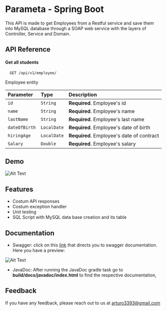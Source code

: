 
# Parameta - Spring Boot

This API is made to get Employees from a Restful service and save them into MySQL database through a SOAP web service with the layers of Controller, Service and Domain.


## API Reference

#### Get all students

```http
  GET /api/v1/employee/
```

Employee entity

| Parameter | Type     | Description                       |
| :-------- | :------- | :-------------------------------- |
| `id`      | `String` | **Required**. Employee's id |
| `name`      | `String` | **Required**. Employee's name |
| `lastName`      | `String` | **Required**. Employee's last name |
| `dateOfBirth`      | `LocalDate` | **Required**. Employee's date of birth |
| `hiringAge`      | `LocalDate` | **Required**. Employee's date of contract |
| `Salary`      | `Double` | **Required**. Employee's salary |








## Demo

![Alt Text](https://media2.giphy.com/media/v1.Y2lkPTc5MGI3NjExemV3MG16dXhrZjhwZDd1bW05dWs0ZnE1dGgxMzhnaHg4NjhsaWdiNSZlcD12MV9pbnRlcm5hbF9naWZfYnlfaWQmY3Q9Zw/RQ6fwjiditBGIhN3Gq/giphy.gif)


## Features

- Costum API responses
- Costum exception handler
- Unit testing
- SQL Script with MySQL data base creation and its table



## Documentation

* Swagger: click on this [link](https://app.swaggerhub.com/apis/ARTURO3393_1/Test/1.0.0) that directs you to swagger documentation. Here you have a preview:

![Alt Text](https://media2.giphy.com/media/v1.Y2lkPTc5MGI3NjExcnIyYzBrYnMyOTVqYTZ6cnFxazFpZnE0MTlmMnJ2YmM3dTVxNmxrMiZlcD12MV9pbnRlcm5hbF9naWZfYnlfaWQmY3Q9Zw/hGWJicK8XPtJqPuBq2/giphy.gif)


* JavaDoc: After running the JavaDoc gradle task go to **build/docs/javadoc/index.html** to find the respective documentation,


## Feedback

If you have any feedback, please reach out to us at arturo3393@gmail.com

